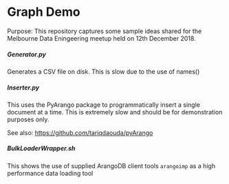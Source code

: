 # Graph Demo
Purpose: This repository captures some sample ideas shared for the Melbourne Data Eningeering meetup held on 12th December 2018.

##### Generator.py
Generates a CSV file on disk. This is slow due to the use of names()

##### Inserter.py
This uses the PyArango package to programmatically insert a single document at a time.
This is extremely slow and should be for demonstration purposes only.

See also:
https://github.com/tariqdaouda/pyArango

##### BulkLoaderWrapper.sh
This shows the use of supplied ArangoDB client tools `arangoimp` as a high performance data loading tool
